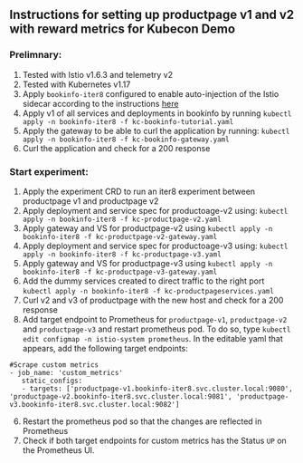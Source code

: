 ## Instructions for setting up productpage v1 and v2 with reward metrics for Kubecon Demo

### Prelimnary:
1. Tested with Istio v1.6.3 and telemetry v2
2. Tested with Kubernetes v1.17
3. Apply `bookinfo-iter8` configured to enable auto-injection of the Istio sidecar according to the instructions [here](https://github.com/iter8-tools/docs/blob/v0.2.1/doc_files/iter8_bookinfo_istio.md#1-deploy-the-bookinfo-application)
4. Apply v1 of all services and deployments in bookinfo by running `kubectl apply -n bookinfo-iter8 -f kc-bookinfo-tutorial.yaml`
4. Apply the gateway to be able to curl the application by running: `kubectl apply -n bookinfo-iter8 -f kc-bookinfo-gateway.yaml`
4. Curl the application and check for a 200 response

### Start experiment:
1. Apply the experiment CRD to run an iter8 experiment between productpage v1 and productpage v2
2. Apply deployment and service spec for productoage-v2 using: `kubectl apply -n bookinfo-iter8 -f kc-productpage-v2.yaml`
3. Apply gateway and VS for productpage-v2 using `kubectl apply -n bookinfo-iter8 -f kc-productpage-v2-gateway.yaml`
4. Apply deployment and service spec for productoage-v3 using: `kubectl apply -n bookinfo-iter8 -f kc-productpage-v3.yaml`
3. Apply gateway and VS for productpage-v3 using `kubectl apply -n bookinfo-iter8 -f kc-productpage-v3-gateway.yaml`
4. Add the dummy services created to direct traffic to the right port `kubectl apply -n bookinfo-iter8 -f kc-productpageservices.yaml`
4. Curl v2 and v3 of productpage with the new host and check for a 200 response
5. Add target endpoint to Prometheus for `productpage-v1`, `productpage-v2` and `productpage-v3` and restart prometheus pod. To do so, type `kubectl edit configmap -n istio-system prometheus`. In the editable yaml that appears, add the following target endpoints:

```
#Scrape custom metrics
- job_name: 'custom_metrics'
   static_configs:
   - targets: ['productpage-v1.bookinfo-iter8.svc.cluster.local:9080', 'productpage-v2.bookinfo-iter8.svc.cluster.local:9081', 'productpage-v3.bookinfo-iter8.svc.cluster.local:9082']
```

6. Restart the prometheus pod so that the changes are reflected in Prometheus
6. Check if both target endpoints for custom metrics has the Status `UP` on the Prometheus UI.
